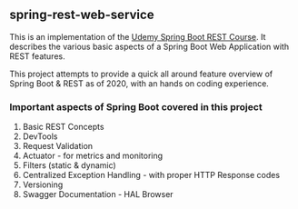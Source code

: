 ## spring-rest-web-service

This is an implementation of the [Udemy Spring Boot REST Course](https://www.udemy.com/course/spring-web-services-tutorial/). It describes the various basic 
aspects of a Spring Boot Web Application with REST features.

This project attempts to provide a quick all around feature overview of Spring Boot & REST as of 2020, 
with an hands on coding experience.

###  Important aspects of Spring Boot covered in this project
1. Basic REST Concepts
2. DevTools
3. Request Validation
4. Actuator - for metrics and monitoring
5. Filters (static & dynamic)
6. Centralized Exception Handling - with proper HTTP Response codes
7. Versioning
8. Swagger Documentation - HAL Browser